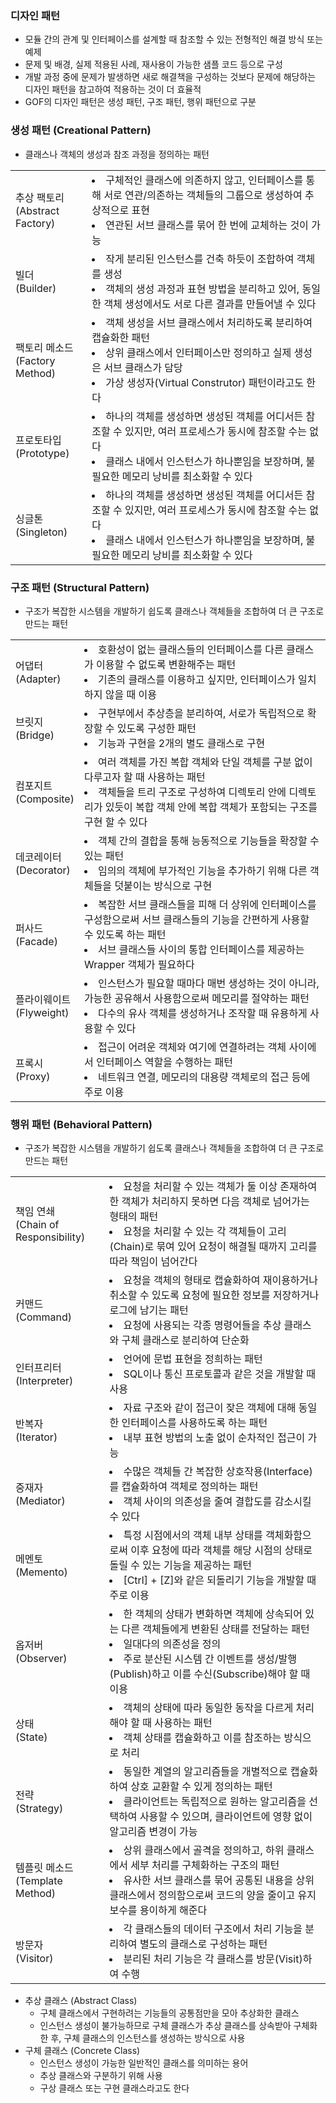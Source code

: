 ### 디자인 패턴
- 모듈 간의 관계 및 인터페이스를 설계할 때 참조할 수 있는 전형적인 해결 방식 또는 예제
- 문제 및 배경, 실제 적용된 사례, 재사용이 가능한 샘플 코드 등으로 구성
- 개발 과정 중에 문제가 발생하면 새로 해결책을 구성하는 것보다 문제에 해당하는 디자인 패턴을 참고하여 적용하는 것이 더 효율적
- GOF의 디자인 패턴은 생성 패턴, 구조 패턴, 행위 패턴으로 구분

### 생성 패턴 (Creational Pattern)
- 클래스나 객체의 생성과 참조 과정을 정의하는 패턴
<table>
<tr>
<td>
추상 팩토리<br>
(Abstract Factory)
</td>
<td><li>구체적인 클래스에 의존하지 않고, 인터페이스를 통해 서로 연관/의존하는 객체들의 그룹으로 생성하여 추상적으로 표현</li><li>연관된 서브 클래스를 묶어 한 번에 교체하는 것이 가능</li></td></tr>
<tr>
<td>빌더<br>
(Builder)</td>
<td>
<li>작게 분리된 인스턴스를 건축 하듯이 조합하여 객체를 생성</li>
<li>객체의 생성 과정과 표현 방법을 분리하고 있어, 동일한 객체 생성에서도 서로 다른 결과를 만들어낼 수 있다</li></td></tr>
<tr><td>
팩토리 메소드<br>
(Factory Method)
</td>
<td><li>객체 생성을 서브 클래스에서 처리하도록 분리하여 캡슐화한 패턴<li>상위 클래스에서 인터페이스만 정의하고 실제 생성은 서브 클래스가 담당</li>
<li>가상 생성자(Virtual Construtor) 패턴이라고도 한다</li></td>
</tr>
<tr>
<td>프로토타입<br>
(Prototype)</td>
<td><li>하나의 객체를 생성하면 생성된 객체를 어디서든 참조할 수 있지만, 여러 프로세스가 동시에 참조할 수는 없다<li>클래스 내에서 인스턴스가 하나뿐임을 보장하며, 불필요한 메모리 낭비를 최소화할 수 있다</li></td></tr>
<tr>
<td>싱글톤<br>(Singleton)</td>
<td><li>하나의 객체를 생성하면 생성된 객체를 어디서든 참조할 수 있지만, 여러 프로세스가 동시에 참조할 수는 없다</li><li>클래스 내에서 인스턴스가 하나뿐임을 보장하며, 불필요한 메모리 낭비를 최소화할 수 있다</li></td>
</tr>
</table>

### 구조 패턴 (Structural Pattern)
- 구조가 복잡한 시스템을 개발하기 쉽도록 클래스나 객체들을 조합하여 더 큰 구조로 만드는 패턴
<table>
<tr>
<td>어댑터<br>(Adapter)</td>
<td><li>호환성이 없는 클래스들의 인터페이스를 다른 클래스가 이용할 수 없도록 변환해주는 패턴</li><li>기존의 클래스를 이용하고 싶지만, 인터페이스가 일치하지 않을 때 이용</li></td>
</tr>
<tr>
<td>브릿지<br>
(Bridge)</td>
<td><li>구현부에서 추상층을 분리하여, 서로가 독립적으로 확장할 수 있도록 구성한 패턴</li><li>기능과 구현을 2개의 별도 클래스로 구현</li></td>
</tr>
<tr>
<td>컴포지트<br>(Composite)</td>
<td><li>여러 객체를 가진 복합 객체와 단일 객체를 구분 없이 다루고자 할 때 사용하는 패턴</li><li>객체들을 트리 구조로 구성하여 디렉토리 안에 디렉토리가 있듯이 복합 객체 안에 복합 객체가 포함되는 구조를 구현 할 수 있다</li></td></tr>
<tr>
<td>데코레이터<br>
(Decorator)</td>
<td><li>객체 간의 결합을 통해 능동적으로 기능들을 확장할 수 있는 패턴</li><li>임의의 객체에 부가적인 기능을 추가하기 위해 다른 객체들을 덧붙이는 방식으로 구현</li></td></tr>
<tr>
<td>퍼사드<br>
(Facade)</td>
<td><li>복잡한 서브 클래스들을 피해 더 상위에 인터페이스를 구성함으로써 서브 클래스들의 기능을 간편하게 사용할 수 있도록 하는 패턴</li><li>서브 클래스들 사이의 통합 인터페이스를 제공하는 Wrapper 객체가 필요하다</li></td></tr>
<tr>
<td>플라이웨이트<br>
(Flyweight)</td>
<td><li>인스턴스가 필요할 때마다 매번 생성하는 것이 아니라, 가능한 공유해서 사용함으로써 메모리를 절약하는 패턴</li><li>다수의 유사 객체를 생성하거나 조작할 때 유용하게 사용할 수 있다</li></td></tr>
<tr>
<td>프록시<br>
(Proxy)</td>
<td><li>접근이 어려운 객체와 여기에 연결하려는 객체 사이에서 인터페이스 역할을 수행하는 패턴</li><li>네트워크 연결, 메모리의 대용량 객체로의 접근 등에 주로 이용</li></td></tr>
</table>


### 행위 패턴 (Behavioral Pattern)
- 구조가 복잡한 시스템을 개발하기 쉽도록 클래스나 객체들을 조합하여 더 큰 구조로 만드는 패턴
<table>
<tr>
<td>책임 연쇄<br>
(Chain of Responsibility)</td>
<td>
<li>요청을 처리할 수 있는 객체가 둘 이상 존재하여 한 객체가 처리하지 못하면 다음 객체로 넘어가는 형태의 패턴</li>
<li>요청을 처리할 수 있는 각 객체들이 고리(Chain)로 묶여 있어 요청이 해결될 때까지 고리를 따라 책임이 넘어간다</li>
</td>
</tr>
<tr>
<td>커맨드<br>
(Command)</td>
<td><li>요청을 객체의 형태로 캡슐화하여 재이용하거나 취소할 수 있도록 요청에 필요한 정보를 저장하거나 로그에 남기는 패턴</li><li>요청에 사용되는 각종 명령어들을 추상 클래스와 구체 클래스로 분리하여 단순화</li></td>
</tr>
<tr><td>인터프리터<br>(Interpreter)</td>
<td><li>언어에 문법 표현을 정희하는 패턴</li>
<li>SQL이나 통신 프로토콜과 같은 것을 개발할 때 사용</li></td>
</tr>
<tr>
<td>반복자<br>
(Iterator)</td>
<td><li>자료 구조와 같이 접근이 잦은 객체에 대해 동일한 인터페이스를 사용하도록 하는 패턴</li><li>내부 표현 방법의 노출 없이 순차적인 접근이 가능</li></td>
</tr>
<tr><td>중재자<br>(Mediator)</td>
<td><li>수많은 객체들 간 복잡한 상호작용(Interface)를 캡슐화하여 객체로 정의하는 패턴</li>
<li>객체 사이의 의존성을 줄여 결합도를 감소시킬 수 있다</li></td>
</tr>
<tr>
<td>메멘토<br>
(Memento)</td>
<td><li>특정 시점에서의 객체 내부 상태를 객체화함으로써 이후 요청에 따라 객체를 해당 시점의 상태로 돌릴 수 있는 기능을 제공하는 패턴</li>
<li>[Ctrl] + [Z]와 같은 되돌리기 기능을 개발할 때 주로 이용</li></td>
</tr>
<tr>
<td>옵저버<br>
(Observer)</td>
<td><li>한 객체의 상태가 변화하면 객체에 상속되어 있는 다른 객체들에게 변환된 상태를 전달하는 패턴</li>
<li>일대다의 의존성을 정의</li>
<li>주로 분산된 시스템 간 이벤트를 생성/발행(Publish)하고 이를 수신(Subscribe)해야 할 때 이용</li></td>
</tr>
<tr>
<td>상태<br>
(State)</td>
<td>
<li>객체의 상태에 따라 동일한 동작을 다르게 처리해야 할 때 사용하는 패턴</li>
<li>객체 상태를 캡슐화하고 이를 참조하는 방식으로 처리</li>
</td>
</tr>
<tr>
<td>전략<br>
(Strategy)</td>
<td><li>동일한 계열의 알고리즘들을 개별적으로 캡슐화하여 상호 교환할 수 있게 정의하는 패턴</li>
<li>클라이언트는 독립적으로 원하는 알고리즘을 선택하여 사용할 수 있으며, 클라이언트에 영향 없이 알고리즘 변경이 가능</li></td>
</tr>
<tr>
<td>템플릿 메소드<br>
(Template Method)</td>
<td>
<li>상위 클래스에서 골격을 정의하고, 하위 클래스에서 세부 처리를 구체화하는 구조의 패턴</li>
<li>유사한 서브 클래스를 묶어 공통된 내용을 상위 클래스에서 정의함으로써 코드의 양을 줄이고 유지보수를 용이하게 해준다</li></td>
</tr>
<tr>
<td>방문자<br>
(Visitor)</td>
<td><li>각 클래스들의 데이터 구조에서 처리 기능을 분리하여 별도의 클래스로 구성하는 패턴</li>
<li>분리된 처리 기능은 각 클래스를 방문(Visit)하여 수행</li></td>
</tr>
</table>

- 추상 클래스 (Abstract Class)
  - 구체 클래스에서 구현하려는 기능들의 공통점만을 모아 추상화한 클래스
  - 인스턴스 생성이 불가능하므로 구체 클래스가 추상 클래스를 상속받아 구체화한 후, 구체 클래스의 인스턴스를 생성하는 방식으로 사용
- 구체 클래스 (Concrete Class)
  - 인스턴스 생성이 가능한 일반적인 클래스를 의미하는 용어
  - 추상 클래스와 구분하기 위해 사용
  - 구상 클래스 또는 구현 클래스라고도 한다